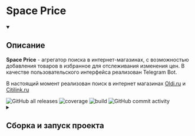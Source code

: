 # Space Price

<details open=""><summary><h2>Описание</h2></summary>
  <div>
    <b>Space Price</b> - агрегатор поиска в интернет-магазинах, с возможностью добавления товаров в избранное для отслеживания изменения цен. 
    В качестве пользовательского интерфейса реализован Telegram Bot.
  </div>
  <p></p>

  <div>
    В настоящий момент реализован поиск в интернет магазинах <a href="https://www.oldi.ru/">Oldi.ru</a> и <a href="https://citilink.ru/">Citilink.ru</a>
  </div>
  <p></p>
  <img alt="GitHub all releases" src="https://img.shields.io/github/downloads/Geek-Team-Development/market-analyzer/total?color=brightgreen">
  <img alt="coverage" src="https://img.shields.io/badge/coverage-60%25-yellow">
  <img alt="build" src="https://img.shields.io/badge/build-passing-brightgreen">
  <img alt="GitHub commit activity" src="https://img.shields.io/github/commit-activity/w/Geek-Team-Development/market-analyzer">
</details>
<details><summary><h2>Сборка и запуск проекта</h2></summary>

<h3>Сборка проекта:</h3>
```mvn clean install
```
<h3>Файл docker-compose</h3>
```
version: '3'

services:

  config-server-service:
    image: registry.heroku.com/space-price-config-server-service/web:latest
    container_name: config-server-service
    environment:
      CONFIG_SERVER_PORT: 8070
    ports:
      - 8070:8070
    volumes:
      - ./config-server-service/config:/apps/config

  eureka-discovery-service:
    image: registry.heroku.com/space-price-eureka-discovery-service/web:latest
    container_name: eureka-discovery-service
    environment:
      EUREKA_SERVER_HOST: eureka-discovery-service
      EUREKA_SERVER_PORT: 8060
      CONFIG_SERVER_HOST: config-server-service
      CONFIG_SERVER_PORT: 8070
    ports:
      - 8060:8060
    depends_on:
      - config-server-service
    command: bash -c "/apps/wait-for.sh config-server-service 8070 && /apps/entrypoint.sh"

  gateway-service:
    image: registry.heroku.com/space-price-gateway-service/web:latest
    container_name: gateway-service
    environment:
      GATEWAY_SERVER_PORT: 8050
      EUREKA_SERVER_HOST: eureka-discovery-service
      EUREKA_SERVER_PORT: 8060
      CONFIG_SERVER_HOST: config-server-service
      CONFIG_SERVER_PORT: 8070
    ports:
      - 8050:8050
    depends_on:
      - eureka-discovery-service
    command: bash -c "/apps/wait-for.sh eureka-discovery-service 8060 && /apps/entrypoint.sh"

  search-product-service:
    image: registry.heroku.com/space-price-backend-search-product-service/web:latest
    container_name: search-product-service
    environment:
      SEARCH_PRODUCT_SERVICE_PORT: 8110
      EUREKA_SERVER_HOST: eureka-discovery-service
      EUREKA_SERVER_PORT: 8060
      CONFIG_SERVER_HOST: config-server-service
      CONFIG_SERVER_PORT: 8070
      AUTH_SERVER_HOST: keycloak
      AUTH_SERVER_PORT: 8080
      CLIENT_SECRET: <secret>
      PROFILES: dev
    ports:
      - 8110:8110
    depends_on:
      - gateway-service
    command: bash -c "/apps/wait-for.sh gateway-service 8050 && /apps/wait-for.sh rabbitmq 5672 && /apps/wait-for.sh keycloak 8080 && /apps/entrypoint.sh"

  favorite-product-service:
    image: registry.heroku.com/space-price-backend-favorite-product-service/web:latest
    container_name: favorite-product-service
    environment:
      SEARCH_PRODUCT_SERVICE_PORT: 8100
      EUREKA_SERVER_HOST: eureka-discovery-service
      EUREKA_SERVER_PORT: 8060
      CONFIG_SERVER_HOST: config-server-service
      CONFIG_SERVER_PORT: 8070
      MONGODB_HOST: mongo
      MONGODB_PORT: 27017
      MONGODB_USERNAME: root
      MONGODB_PASSWORD: <mongo_password>
      AUTH_SERVER_HOST: keycloak
      AUTH_SERVER_PORT: 8080
      CLIENT_SECRET: <secret>
      PROFILES: dev
    ports:
      - 8100:8100
    depends_on:
      - gateway-service
    command: bash -c "/apps/wait-for.sh gateway-service 8050 && /apps/wait-for.sh mongo 27017 && /apps/wait-for.sh keycloak 8080 && /apps/entrypoint.sh"

  telegram-bot-service:
    image: registry.heroku.com/space-price-telegram-bot-service/web:latest
    container_name: telegram-bot-service
    environment:
      TELEGRAM_BOT_PORT: 8090
      EUREKA_SERVER_HOST: eureka-discovery-service
      EUREKA_SERVER_PORT: 8060
      CONFIG_SERVER_HOST: config-server-service
      CONFIG_SERVER_PORT: 8070
      GATEWAY_SERVICE_HOST: gateway-service
      GATEWAY_SERVICE_PORT: 8050
      RABBITMQ_HOST: rabbitmq
      RABBITMQ_USERNAME: guest
      RABBITMQ_PASSWORD: <rabbit_password>
      REDIS_HOST: redis
      REDIS_PORT: 6379
      TELEGRAM_BOT_USERNAME: <bot_name>
      TELEGRAM_BOT_TOKEN: <bot_token>
      AUTH_SERVER_HOST: keycloak
      AUTH_SERVER_PORT: 8080
      CLIENT_SECRET: <secret>
      PROFILES: dev
    ports:
      - 8090:8090
    depends_on:
      - gateway-service
    command: bash -c "/apps/wait-for.sh search-product-service 8110 && /apps/wait-for.sh favorite-product-service 8100 && /apps/wait-for.sh redis 6379 && /apps/entrypoint.sh"

  mongo:
    image: 'mongo:latest'
    container_name: mongo
    restart: always
    environment:
      MONGO_INITDB_ROOT_USERNAME: root
      MONGO_INITDB_ROOT_PASSWORD: <mongo_password>
    ports:
      - 27017:2701
    volumes:
      - mongodb-data:/data/db

  postgres:
    image: 'postgres:latest'
    container_name: postgres
    environment:
      POSTGRES_DB: keycloak
      POSTGRES_USER: keycloak
      POSTGRES_PASSWORD: <postgres_password>
    volumes:
      - keycloak-db:/var/lib/postgresql/data

  keycloak:
    image: 'jboss/keycloak:14.0'
    container_name: keycloak
    restart: always
    environment:
      DB_VENDOR: POSTGRES
      DB_ADDR: postgres
      DB_DATABASE: keycloak
      DB_USER: keycloak
      DB_PASSWORD: <postgres_password>
      KEYCLOAK_USER: admin
      KEYCLOAK_PASSWORD: <keycloak_password>
    ports:
      - 8080:8080
    depends_on:
      - postgres

  rabbitmq:
    image: 'rabbitmq:3-management'
    container_name: rabbitmq
    ports:
      - 5672:5672
      - 15672:15672
      - 61613:61613
    command: sh -c "rabbitmq-plugins enable --offline rabbitmq_stomp && rabbitmq-server"
    volumes:
      - rabbitmq-data:/var/lib/rabbitmq

  redis:
    image: 'bitnami/redis:latest'
    container_name: redis
    environment:
      - ALLOW_EMPTY_PASSWORD=yes
    ports:
      - 6379:6379

volumes:
  keycloak-db:
  mongodb-data:
  rabbitmq-data:
```
<h3>Запуск проекта</h3>
```
docker-compose up -d
```
</details>
